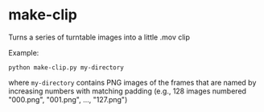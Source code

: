 # make-clip
Turns a series of turntable images into a little .mov clip

Example: 
```
python make-clip.py my-directory
```
where `my-directory` contains PNG images of the frames that are named by increasing numbers with matching padding (e.g., 128 images numbered "000.png", "001.png", ..., "127.png")
